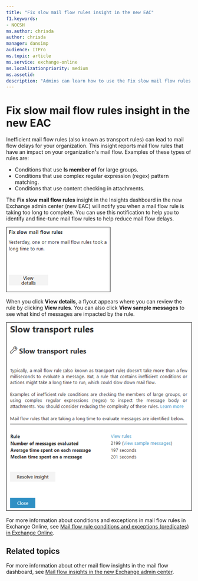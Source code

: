 ```yaml
---
title: "Fix slow mail flow rules insight in the new EAC"
f1.keywords:
- NOCSH
ms.author: chrisda
author: chrisda
manager: dansimp
audience: ITPro
ms.topic: article
ms.service: exchange-online
ms.localizationpriority: medium
ms.assetid:
description: "Admins can learn how to use the Fix slow mail flow rules insight in the new Exchange admin center to identify and fix inefficient or broken mail flow rules (also known as transport rules) in their organization."
---
```


# Fix slow mail flow rules insight in the new EAC

Inefficient mail flow rules (also known as transport rules) can lead to mail flow delays for your organization. This insight reports mail flow rules that have an impact on your organization's mail flow. Examples of these types of rules are:

- Conditions that use **Is member of** for large groups.
- Conditions that use complex regular expression (regex) pattern matching.
- Conditions that use content checking in attachments.

The **Fix slow mail flow rules** insight in the Insights dashboard in the new Exchange admin center (new EAC) will notify you when a mail flow rule is taking too long to complete. You can use this notification to help you to identify and fine-tune mail flow rules to help reduce mail flow delays.

![Fix slow mail flow rules insight in the Insights dashboard](../../media/mfi-fix-slow-mail-flow-rules-insight.png)

When you click **View details**, a flyout appears where you can review the rule by clicking **View rules**. You can also click **View sample messages** to see what kind of messages are impacted by the rule.

![Details flyout that appears after clicking View details in the Fix slow mail flow rules insight](../../media/mfi-fix-slow-mail-flow-rules-insight-details.png)

For more information about conditions and exceptions in mail flow rules in Exchange Online, see [Mail flow rule conditions and exceptions (predicates) in Exchange Online](../../security-and-compliance/mail-flow-rules/conditions-and-exceptions.md).

## Related topics

For more information about other mail flow insights in the mail flow dashboard, see [Mail flow insights in the new Exchange admin center](mail-flow-insights.md).
